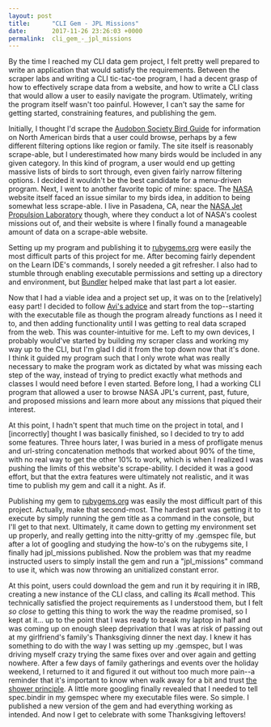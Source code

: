 ```yaml
---
layout: post
title:      "CLI Gem - JPL Missions"
date:       2017-11-26 23:26:03 +0000
permalink:  cli_gem_-_jpl_missions
---
```



By the time I reached my CLI data gem project, I felt pretty well prepared to write an application that would satisfy the requirements. Between the scraper labs and writing a CLI tic-tac-toe program, I had a decent grasp of how to effectively scrape data from a website, and how to write a CLI class that would allow a user to easily navigate the program. Utlimately, writing the program itself wasn't too painful. However, I can't say the same for getting started, constraining features, and publishing the gem. 

Initially, I thought I'd scrape the [Audobon Society Bird Guide](http://www.audubon.org/bird-guide) for information on North American birds that a user could browse, perhaps by a few different filtering options like region or family. The site itself is reasonably scrape-able, but I underestimated how many birds would be included in any given category. In this kind of program, a user would end up getting massive lists of birds to sort through, even given fairly narrow filtering options. I decided it wouldn't be the best candidate for a menu-driven program. Next, I went to another favorite topic of mine: space. The [NASA](https://www.nasa.gov/) website itself faced an issue similar to my birds idea, in addition to being somewhat less scrape-able. I live in Pasadena, CA, near the [NASA Jet Propulsion Laboratory](https://www.jpl.nasa.gov/) though, where they conduct a lot of NASA's coolest missions out of, and their website is where I finally found a manageable amount of data on a scrape-able website. 

Setting up my program and publishing it to [rubygems.org](http://www.rubygems.org) were easily the most difficult parts of this project for me. After becoming fairly dependent on the Learn IDE's commands, I sorely needed a git refresher. I also had to stumble through enabling executable permissions and setting up a directory and environment, but [Bundler](http://bundler.io/) helped make that last part a lot easier. 

Now that I had a viable idea and a project set up, it was on to the [relatively] easy part! I decided to follow [Avi's advice](https://www.youtube.com/watch?v=_lDExWIhYKI) and start from the top--starting with the executable file as though the program already functions as I need it to, and then adding functionality until I was getting to real data scraped from the web. This was counter-intuitive for me. Left to my own devices, I probably would've started by building my scraper class and working my way up to the CLI, but I'm glad I did it from the top down now that it's done. I think it guided my program such that I only wrote what was really necessary to make the program work as dictated by what was missing each step of the way, instead of trying to predict exactly what methods and classes I would need before I even started. Before long, I had a working CLI program that allowed a user to browse NASA JPL's current, past, future, and proposed missions and learn more about any missions that piqued their interest. 

At this point, I hadn't spent that much time on the project in total, and I [incorrectly] thought I was basically finished, so I decided to try to add some features. Three hours later, I was buried in a mess of profligate menus and url-string concatenation methods that worked about 90% of the time, with no real way to get the other 10% to work, which is when I realized I was pushing the limits of this website's scrape-ability. I decided it was a good effort, but that the extra features were ultimately not realistic, and it was time to publish my gem and call it a night. As if. 

Publishing my gem to [rubygems.org](http://www.rubygems.org) was easily the most difficult part of this project. Actually, make that second-most. The hardest part was getting it to execute by simply running the gem title as a command in the console, but I'll get to that next. Ultimately, it came down to getting my environment set up properly, and really getting into the nitty-gritty of my .gemspec file, but after a lot of googling and studying the how-to's on the rubygems site, I finally had jpl_missions published. Now the problem was that my readme instructed users to simply install the gem and run a "jpl_missions" command to use it, which was now throwing an unitialized constant error. 

At this point, users could download the gem and run it by requiring it in IRB, creating a new instance of the CLI class, and calling its #call method. This technically satisfied the project requirements as I understood them, but I felt *so close* to getting this thing to work the way the readme promised, so I kept at it... up to the point that I was ready to break my laptop in half and was coming up on enough sleep deprivation that I was at risk of passing out at my girlfriend's family's Thanksgiving dinner the next day. I knew it has something to do with the way I was setting up my .gemspec, but I was driving myself crazy trying the same fixes over and over again and getting nowhere. After a few days of family gatherings and events over the holiday weekend, I returned to it and figured it out without too much more pain--a reminder that it's important to know when walk away for a bit and trust [the shower principle](https://en.wikipedia.org/wiki/The_Shower_Principle). A little more googling finally revealed that I needed to tell spec.bindir in my gemspec where my executable files were. So simple. I published a new version of the gem and had everything working as intended. And now I get to celebrate with some Thanksgiving leftovers!
